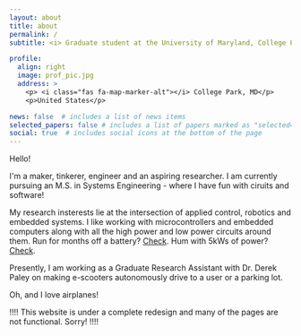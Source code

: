 ```yaml
---
layout: about
title: about
permalink: /
subtitle: <i> Graduate student at the University of Maryland, College Park. </i>

profile:
  align: right
  image: prof_pic.jpg
  address: >
    <p> <i class="fas fa-map-marker-alt"></i> College Park, MD</p>
    <p>United States</p>

news: false  # includes a list of news items
selected_papers: false # includes a list of papers marked as "selected={true}"
social: true  # includes social icons at the bottom of the page
---
```


Hello!  

I'm a maker, tinkerer, engineer and an aspiring researcher. I am currently pursuing an M.S. in Systems Engineering - where I have fun with ciruits and software!  

My research insterests lie at the intersection of applied control, robotics and embedded systems. I like working with microcontrollers and embedded computers along with all the high power and low power circuits around them. Run for months off a battery? [Check](https://srijalshekhar.com/projects/2018_rois/). Hum with 5kWs of power? [Check](https://srijalshekhar.com/projects/2019_pdc/).  

Presently, I am working as a Graduate Research Assistant with Dr. Derek Paley on making e-scooters autonomously drive to a user or a parking lot. 

Oh, and I love airplanes!  

!!!! This website is under a complete redesign and many of the pages are not functional. Sorry! !!!!